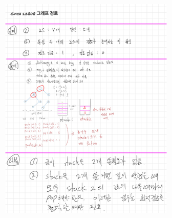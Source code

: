 ![6F059B9E-877B-440F-A58E-BA647330129F.jpeg](README_assets/44bc368965e4d396c7dde66d70c7f57058f8bc5e.jpeg)


